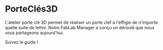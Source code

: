 # PorteClés3D

L'atelier porte clé 3D permet de réaliser un porte clef à l'éffigie de n'importe quelle suite de lettre. Notre FabLab Manager a conçu un déroulé que nous vous partageons aujourd'hui. 

Suivez le guide ! 
